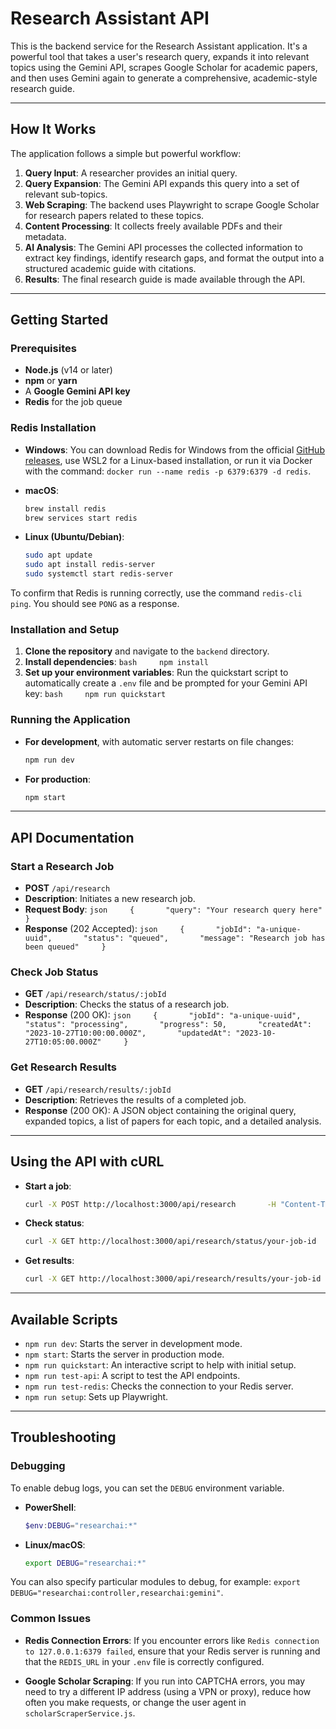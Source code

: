 # Research Assistant API

This is the backend service for the Research Assistant application. It's a powerful tool that takes a user's research query, expands it into relevant topics using the Gemini API, scrapes Google Scholar for academic papers, and then uses Gemini again to generate a comprehensive, academic-style research guide.

------------------------------------------------------------------------

## How It Works

The application follows a simple but powerful workflow:

1.  **Query Input**: A researcher provides an initial query.
2.  **Query Expansion**: The Gemini API expands this query into a set of relevant sub-topics.
3.  **Web Scraping**: The backend uses Playwright to scrape Google Scholar for research papers related to these topics.
4.  **Content Processing**: It collects freely available PDFs and their metadata.
5.  **AI Analysis**: The Gemini API processes the collected information to extract key findings, identify research gaps, and format the output into a structured academic guide with citations.
6.  **Results**: The final research guide is made available through the API.

------------------------------------------------------------------------

## Getting Started

### Prerequisites

-   **Node.js** (v14 or later)
-   **npm** or **yarn**
-   A **Google Gemini API key**
-   **Redis** for the job queue

### Redis Installation

-   **Windows**: You can download Redis for Windows from the official [GitHub releases](https://github.com/microsoftarchive/redis/releases), use WSL2 for a Linux-based installation, or run it via Docker with the command: `docker run --name redis -p 6379:6379 -d redis`.

-   **macOS**:

    ``` bash
    brew install redis
    brew services start redis
    ```

-   **Linux (Ubuntu/Debian)**:

    ``` bash
    sudo apt update
    sudo apt install redis-server
    sudo systemctl start redis-server
    ```

To confirm that Redis is running correctly, use the command `redis-cli ping`. You should see `PONG` as a response.

### Installation and Setup

1.  **Clone the repository** and navigate to the `backend` directory.
2.  **Install dependencies**: `bash     npm install`
3.  **Set up your environment variables**: Run the quickstart script to automatically create a `.env` file and be prompted for your Gemini API key: `bash     npm run quickstart`

### Running the Application

-   **For development**, with automatic server restarts on file changes:

    ``` bash
    npm run dev
    ```

-   **For production**:

    ``` bash
    npm start
    ```

------------------------------------------------------------------------

## API Documentation

### **Start a Research Job**

-   **POST** `/api/research`
-   **Description**: Initiates a new research job.
-   **Request Body**:
    `json     {       "query": "Your research query here"     }`
-   **Response** (202 Accepted):
    `json     {       "jobId": "a-unique-uuid",       "status": "queued",       "message": "Research job has been queued"     }`

### **Check Job Status**

-   **GET** `/api/research/status/:jobId`
-   **Description**: Checks the status of a research job.
-   **Response** (200 OK):
    `json     {       "jobId": "a-unique-uuid",       "status": "processing",       "progress": 50,       "createdAt": "2023-10-27T10:00:00.000Z",       "updatedAt": "2023-10-27T10:05:00.000Z"     }`

### **Get Research Results**

-   **GET** `/api/research/results/:jobId`
-   **Description**: Retrieves the results of a completed job.
-   **Response** (200 OK): A JSON object containing the original query, expanded topics, a list of papers for each topic, and a detailed analysis.

------------------------------------------------------------------------

## Using the API with cURL

-   **Start a job**:

    ``` bash
    curl -X POST http://localhost:3000/api/research       -H "Content-Type: application/json"       -d '{"query": "The impact of AI on modern education"}'
    ```

-   **Check status**:

    ``` bash
    curl -X GET http://localhost:3000/api/research/status/your-job-id
    ```

-   **Get results**:

    ``` bash
    curl -X GET http://localhost:3000/api/research/results/your-job-id
    ```

------------------------------------------------------------------------

## Available Scripts

-   `npm run dev`: Starts the server in development mode.
-   `npm start`: Starts the server in production mode.
-   `npm run quickstart`: An interactive script to help with initial setup.
-   `npm run test-api`: A script to test the API endpoints.
-   `npm run test-redis`: Checks the connection to your Redis server.
-   `npm run setup`: Sets up Playwright.

------------------------------------------------------------------------

## Troubleshooting

### Debugging

To enable debug logs, you can set the `DEBUG` environment variable.

-   **PowerShell**:

    ``` powershell
    $env:DEBUG="researchai:*"
    ```

-   **Linux/macOS**:

    ``` bash
    export DEBUG="researchai:*"
    ```

You can also specify particular modules to debug, for example:
`export DEBUG="researchai:controller,researchai:gemini"`.

### Common Issues

-   **Redis Connection Errors**: If you encounter errors like
    `Redis connection to 127.0.0.1:6379 failed`, ensure that your Redis server is running and that the `REDIS_URL` in your `.env` file is correctly configured.

-   **Google Scholar Scraping**: If you run into CAPTCHA errors, you may need to try a different IP address (using a VPN or proxy), reduce how often you make requests, or change the user agent in `scholarScraperService.js`.
